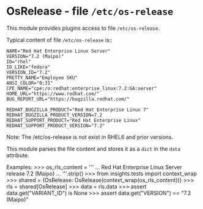 OsRelease - file ``/etc/os-release``
====================================

This module provides plugins access to file ``/etc/os-release``.

Typical content of file ``/etc/os-release`` is::

    NAME="Red Hat Enterprise Linux Server"
    VERSION="7.2 (Maipo)"
    ID="rhel"
    ID_LIKE="fedora"
    VERSION_ID="7.2"
    PRETTY_NAME="Employee SKU"
    ANSI_COLOR="0;31"
    CPE_NAME="cpe:/o:redhat:enterprise_linux:7.2:GA:server"
    HOME_URL="https://www.redhat.com/"
    BUG_REPORT_URL="https://bugzilla.redhat.com/"

    REDHAT_BUGZILLA_PRODUCT="Red Hat Enterprise Linux 7"
    REDHAT_BUGZILLA_PRODUCT_VERSION=7.2
    REDHAT_SUPPORT_PRODUCT="Red Hat Enterprise Linux"
    REDHAT_SUPPORT_PRODUCT_VERSION="7.2"

Note:
    The /etc/os-release is not exist in RHEL6 and prior versions.

This module parses the file content and stores it as a `dict` in the `data`
attribute.

Examples:
    >>> os_rls_content = '''
    ... Red Hat Enterprise Linux Server release 7.2 (Maipo)
    ... '''.strip()
    >>> from insights.tests import context_wrap
    >>> shared = {OsRelease: OsRelease(context_wrap(os_rls_content))}
    >>> rls = shared[OsRelease]
    >>> data = rls.data
    >>> assert data.get("VARIANT_ID") is None
    >>> assert data.get("VERSION") == "7.2 (Maipo)"